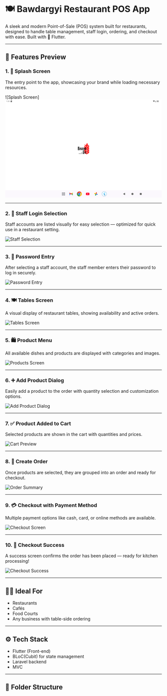 # 🍽️ Bawdargyi Restaurant POS App

A sleek and modern Point-of-Sale (POS) system built for restaurants, designed to handle table management, staff login, ordering, and checkout with ease. Built with 💙 Flutter.

---

## 📱 Features Preview

### 1. 🚀 Splash Screen
The entry point to the app, showcasing your brand while loading necessary resources.

![Splash Screen]![image alt](https://github.com/khamenkhai/bawdargyi_pos_screenshots/blob/main/images/1.splash.png?raw=true)

---

### 2. 🔐 Staff Login Selection
Staff accounts are listed visually for easy selection — optimized for quick use in a restaurant setting.

![Staff Selection](screenshots/login_selection.png)

---

### 3. 🔑 Password Entry
After selecting a staff account, the staff member enters their password to log in securely.

![Password Entry](screenshots/login_password.png)

---

### 4. 🍽️ Tables Screen
A visual display of restaurant tables, showing availability and active orders.

![Tables Screen](screenshots/tables.png)

---

### 5. 🛍️ Product Menu
All available dishes and products are displayed with categories and images.

![Products Screen](screenshots/products.png)

---

### 6. ➕ Add Product Dialog
Easily add a product to the order with quantity selection and customization options.

![Add Product Dialog](screenshots/add_product.png)

---

### 7. ✅ Product Added to Cart
Selected products are shown in the cart with quantities and prices.

![Cart Preview](screenshots/cart_with_items.png)

---

### 8. 🧾 Create Order
Once products are selected, they are grouped into an order and ready for checkout.

![Order Summary](screenshots/order_cart.png)

---

### 9. 💳 Checkout with Payment Method
Multiple payment options like cash, card, or online methods are available.

![Checkout Screen](screenshots/checkout.png)

---

### 10. 🎉 Checkout Success
A success screen confirms the order has been placed — ready for kitchen processing!

![Checkout Success](screenshots/checkout_success.png)

---

## 🧑‍🍳 Ideal For
- Restaurants
- Cafés
- Food Courts
- Any business with table-side ordering

---

## ⚙️ Tech Stack
- Flutter (Front-end)
- BLoC(Cubit) for state management
- Laravel backend
- MVC

---

## 📂 Folder Structure
